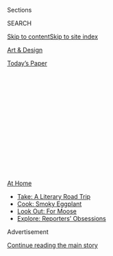 <div id="app">

<div>

<div>

<div>

<div class="NYTAppHideMasthead css-1q2w90k e1suatyy0">

<div class="section css-ui9rw0 e1suatyy2">

<div class="css-eph4ug er09x8g0">

<div class="css-6n7j50">

</div>

<span class="css-1dv1kvn">Sections</span>

<div class="css-10488qs">

<span class="css-1dv1kvn">SEARCH</span>

</div>

[Skip to content](#site-content)[Skip to site index](#site-index)

</div>

<div id="masthead-section-label" class="css-1wr3we4 eaxe0e00">

[Art &
Design](https://www.nytimes.com/section/arts/design)

</div>

<div class="css-10698na e1huz5gh0">

</div>

</div>

<div id="masthead-bar-one" class="section hasLinks css-15hmgas e1csuq9d3">

<div class="css-uqyvli e1csuq9d0">

</div>

<div class="css-1uqjmks e1csuq9d1">

</div>

<div class="css-9e9ivx">

[](https://myaccount.nytimes.com/auth/login?response_type=cookie&client_id=vi)

</div>

<div class="css-1bvtpon e1csuq9d2">

[Today’s
Paper](https://www.nytimes.com/section/todayspaper)

</div>

</div>

</div>

</div>

<div data-aria-hidden="false">

<div id="site-content" data-role="main">

<div>

<div class="css-1aor85t" style="opacity:0.000000001;z-index:-1;visibility:hidden">

<div class="css-1hqnpie">

<div class="css-epjblv">

<span class="css-17xtcya">[Art &
Design](/section/arts/design)</span><span class="css-x15j1o">|</span><span class="css-fwqvlz">The
1964 Olympics Certified a New Japan, in Steel and on the
Screen</span>

</div>

<div class="css-k008qs">

<div class="css-1iwv8en">

<span class="css-18z7m18"></span>

<div>

</div>

</div>

<span class="css-1n6z4y">https://nyti.ms/3hPSap2</span>

<div class="css-1705lsu">

<div class="css-4xjgmj">

<div class="css-4skfbu" data-role="toolbar" data-aria-label="Social Media Share buttons, Save button, and Comments Panel with current comment count" data-testid="share-tools">

  - 
  - 
  - 
  - 
    
    <div class="css-6n7j50">
    
    </div>

  - 

</div>

</div>

</div>

</div>

</div>

</div>

<div id="NYT_TOP_BANNER_REGION" class="css-13pd83m">

<div>

<div id="maps-athome-menu" class="section interactive-content interactive-size-medium css-1edisqu">

<div class="css-17ih8de interactive-body">

<div class="at-home-nav__innerContainer">

<div class="at-home-nav__title">

[At
Home](https://www.nytimes.com/spotlight/at-home?action=click&pgtype=Article&state=default&region=TOP_BANNER&context=at_home_menu)

</div>

  - [Take: A Literary Road
    Trip](https://www.nytimes.com/2020/07/28/books/time-for-a-literary-road-trip.html?action=click&pgtype=Article&state=default&region=TOP_BANNER&context=at_home_menu)
  - [Cook: Smoky
    Eggplant](https://www.nytimes.com/2020/07/29/magazine/bored-with-your-home-cooking-some-smoky-eggplant-will-fix-that.html?action=click&pgtype=Article&state=default&region=TOP_BANNER&context=at_home_menu)
  - [Look Out: For
    Moose](https://www.nytimes.com/2020/07/27/travel/moose-michigan-isle-royale.html?action=click&pgtype=Article&state=default&region=TOP_BANNER&context=at_home_menu)
  - [Explore: Reporters’
    Obsessions](https://www.nytimes.com/interactive/2020/at-home/even-more-reporters-editors-diaries-lists-recommendations.html?action=click&pgtype=Article&state=default&region=TOP_BANNER&context=at_home_menu)

</div>

</div>

</div>

</div>

</div>

<div id="top-wrapper" class="css-1sy8kpn">

<div id="top-slug" class="css-l9onyx">

Advertisement

</div>

[Continue reading the main
story](#after-top)

<div class="ad top-wrapper" style="text-align:center;height:100%;display:block;min-height:250px">

<div id="top" class="place-ad" data-position="top" data-size-key="top">

</div>

</div>

<div id="after-top">

</div>

</div>

<div>

<div id="sponsor-wrapper" class="css-1hyfx7x">

<div id="sponsor-slug" class="css-19vbshk">

Supported by

</div>

[Continue reading the main
story](#after-sponsor)

<div id="sponsor" class="ad sponsor-wrapper" style="text-align:center;height:100%;display:block">

</div>

<div id="after-sponsor">

</div>

</div>

<div class="css-186x18t">

Critic’s Notebook

</div>

<div class="css-1vkm6nb ehdk2mb0">

# The 1964 Olympics Certified a New Japan, in Steel and on the Screen

</div>

The world’s elite athletes would have been in Tokyo right now if not for
the coronavirus pandemic. When they went half a century ago, they
discovered a capital transformed by design.

<div class="css-18e8msd">

<div class="css-vp77d3 epjyd6m0">

<div class="css-1baulvz">

By [<span class="css-1baulvz last-byline" itemprop="name">Jason
Farago</span>](https://www.nytimes.com/by/jason-farago)

</div>

</div>

  - 
    
    <div class="css-ld3wwf e16638kd2">
    
    July 30,
    2020
    
    </div>

  - 
    
    <div class="css-4xjgmj">
    
    <div class="css-d8bdto" data-role="toolbar" data-aria-label="Social Media Share buttons, Save button, and Comments Panel with current comment count" data-testid="share-tools">
    
      - 
      - 
      - 
      - 
        
        <div class="css-6n7j50">
        
        </div>
    
      - 
    
    </div>
    
    </div>

</div>

</div>

<div class="section meteredContent css-1r7ky0e" name="articleBody" itemprop="articleBody">

<div class="css-79elbk" data-testid="photoviewer-wrapper">

<div class="css-z3e15g" data-testid="photoviewer-wrapper-hidden">

</div>

<div class="css-1a48zt4 ehw59r15" data-testid="photoviewer-children">

![<span class="css-16f3y1r e13ogyst0" data-aria-hidden="true">Gymnasts,
in 1964, outside the newly-built Yoyogi National Gymnasium, designed by
Kenzo Tange and constructed to house the aquatics and basketball
competitions. This year handballers were to have faced off beneath its
plunging canopies of
steel.</span><span class="css-cnj6d5 e1z0qqy90" itemprop="copyrightHolder"><span class="css-1ly73wi e1tej78p0">Credit...</span><span>Larry
Burrows/The LIFE Picture Collection, via Getty
Images</span></span>](https://static01.nyt.com/images/2020/07/31/arts/30olympics-notebook6/30olympics-notebook5-02-articleLarge.jpg?quality=75&auto=webp&disable=upscale)

</div>

</div>

<div class="css-1fanzo5 StoryBodyCompanionColumn">

<div class="css-53u6y8">

This weekend ought to have been the midway point of the Summer Olympics
in Tokyo, which would have gathered the world’s leading runners,
jumpers, throwers, lifters and — for the first time — skateboarders in
the world’s most populous city. May the Simone Biles fan club forgive
me, but the event I was most excited about was handball.

Not for the sport, but for the stadium: Handball matches were to take
place in the Yoyogi National Gymnasium, a landmark of Japanese modern
architecture designed by Kenzo Tange. The stadium is defined by its
massive, plunging roof, formed from two catenaries — steel cables
stretched between concrete pillars, like a suspension bridge — and the
perpendicular ribs that sweep down from those axes to the floor. Years
ago, biking through Yoyogi Park, I remember stopping dead before the
gymnasium’s soldered roof panels, marveling at its canopies of steel. It
might have been the most glamorous venue of this year’s Olympics, even
though it was built more than half a century
ago.

</div>

</div>

<div class="css-79elbk" data-testid="photoviewer-wrapper">

<div class="css-z3e15g" data-testid="photoviewer-wrapper-hidden">

</div>

<div class="css-1a48zt4 ehw59r15" data-testid="photoviewer-children">

<div class="css-1xdhyk6 erfvjey0">

<span class="css-1ly73wi e1tej78p0">Image</span>

<div class="css-zjzyr8">

<div data-testid="lazyimage-container" style="height:303.5333333333333px">

</div>

</div>

</div>

<span class="css-16f3y1r e13ogyst0" data-aria-hidden="true">Another view
of the Yoyogi National Gymnasium shows the draping of its massive
roof. </span><span class="css-cnj6d5 e1z0qqy90" itemprop="copyrightHolder"><span class="css-1ly73wi e1tej78p0">Credit...</span><span>Keystone
Features/Hulton Archive, via Getty
Images</span></span>

</div>

</div>

<div class="css-a7yk8a e73j0it0">

<div class="css-1xdhyk6 erfvjey0">

<span class="css-1ly73wi e1tej78p0">Image</span>

<div class="css-zjzyr8">

<div data-testid="lazyimage-container" style="height:386.6666666666667px">

</div>

</div>

</div>

<span class="css-16f3y1r e13ogyst0" data-aria-hidden="true">A marching
band performing at the ’64
Games.</span><span class="css-cnj6d5 e1z0qqy90" itemprop="copyrightHolder"><span class="css-1ly73wi e1tej78p0">Credit...</span><span>Art
Rickerby/The LIFE Picture Collection, via Getty
Images</span></span>

<div class="css-1xdhyk6 erfvjey0">

<span class="css-1ly73wi e1tej78p0">Image</span>

<div class="css-zjzyr8">

<div data-testid="lazyimage-container" style="height:386.6666666666667px">

</div>

</div>

</div>

<span class="css-16f3y1r e13ogyst0" data-aria-hidden="true">Local
residents at the Komazawa Olympic Park preparing for the opening of the
Olympic
Games.</span><span class="css-cnj6d5 e1z0qqy90" itemprop="copyrightHolder"><span class="css-1ly73wi e1tej78p0">Credit...</span><span>Bettmann/Getty
Images</span></span>

</div>

<div class="css-1fanzo5 StoryBodyCompanionColumn">

<div class="css-53u6y8">

The coronavirus pandemic has forced the Olympics’s first postponement:
Tokyo 2020, [its name
unchanged](https://www.nytimes.com/2020/03/25/world/asia/japan-olympics-delay.html),
will now take place in July 2021 [if it takes place at
all](https://www.nytimes.com/2020/07/19/sports/2021-tokyo-olympics-protocols.html).
Yet all around the Japanese capital is the legacy of another Olympics:
the 1964 Summer Games, which crowned Tokyo’s 20-year transformation from
a firebombed ruin to an ultramodern megalopolis. (Actually, the “summer”
Games were held in autumn; organizers thought October in Tokyo would be
smarter than [sweltering
July](https://www.nytimes.com/2019/10/10/sports/tokyo-braces-for-the-hottest-olympics-ever.html).)
Those first Tokyo Olympics served as a debutante ball for democratic,
postwar Japan, which reintroduced itself to the world not only through
sport but also through design.

</div>

</div>

<div class="css-1fanzo5 StoryBodyCompanionColumn">

<div class="css-53u6y8">

The preparations turned Tokyo into a citywide construction site. [The
author Robert
Whiting](https://www.japantimes.co.jp/sports/2014/10/10/olympics/olympic-construction-transformed-tokyo/),
who was stationed with the U.S. Air Force in Tokyo in 1962, describes
the pile drivers and jackhammers that delivered an “overwhelming assault
on the senses.” Pedestrians went about with face masks and earplugs, and
salarymen drank in bars protected by dust-blocking plastic sheets. Japan
was just a few years out from becoming the world’s second-largest
economy, and the 1964 Olympics were to be a pageant of economic revival
and honor regained.

Trolleys went out, elevated highways came in. The city got a new sewer
system, a new port, two new subway lines, and serious pollution. Slums,
and their residents, were mercilessly cleared to make room for new
construction, some of it grand — like the exquisite [Hotel
Okura](https://www.studionicholson.com/blogs/features/hotel-okura-tokyo#:~:text=The%20Okura%20was%20built%20in,back%20modernism%20of%20the%20time.),
designed in 1962 by Yoshiro Taniguchi (father of the MoMA architect
Yoshio Taniguchi) — and much forgettable. The new shinkansen, or bullet
train, hurried between Tokyo and Osaka for the first time just one week
before the opening ceremony. Not until 2008, when the Games opened in
booming Beijing, would an Olympics so profoundly alter a city and a
nation.

</div>

</div>

<div class="css-79elbk" data-testid="photoviewer-wrapper">

<div class="css-z3e15g" data-testid="photoviewer-wrapper-hidden">

</div>

<div class="css-1a48zt4 ehw59r15" data-testid="photoviewer-children">

<div class="css-1xdhyk6 erfvjey0">

<span class="css-1ly73wi e1tej78p0">Image</span>

<div class="css-zjzyr8">

<div data-testid="lazyimage-container" style="height:259.7111111111111px">

</div>

</div>

</div>

<span class="css-16f3y1r e13ogyst0" data-aria-hidden="true">Reshaping a
city: An elevated expressway was constructed in the Akasaka-mitsuke
section of Tokyo, ahead of the Olympics. A bullet train, between Tokyo
and Osaka, was also among the infrastructure
changes.</span><span class="css-cnj6d5 e1z0qqy90" itemprop="copyrightHolder"><span class="css-1ly73wi e1tej78p0">Credit...</span><span>Keystone/Hulton
Archive, via Getty Images</span></span>

</div>

</div>

<div class="css-1fanzo5 StoryBodyCompanionColumn">

<div class="css-53u6y8">

Tokyo had been awarded the Games once before; it was meant to host the
canceled 1940 Olympics, succeeding the Nazi spectacle in Berlin in 1936.
The architects and designers of the 1964 Games therefore had to satisfy
a clear ideological goal: This was to be a showcase of New Japan,
pacifist and forward-dawning, largely free of classical Japanese
aesthetics or traditional national symbols. No Fuji, no cherry blossoms,
and no calligraphy. And any expression of national pride had to be as
distanced as possible from the old imperial militarism.

</div>

</div>

<div class="css-1fanzo5 StoryBodyCompanionColumn">

<div class="css-53u6y8">

Devising the look of Tokyo ’64 fell to [Yusaku
Kamekura](http://adcglobal.org/hall-of-fame/yusaku-kamekura/), the dean
of Japanese graphic designers, who had imbibed modern design from the
Bauhaus-trained professors of Tokyo’s Institute of New Architecture and
Industrial Arts. Where past Olympics posters had relied on figurative,
often explicitly Greco-Roman imagery, Kamekura distilled Tokyo’s
ambitions to the simplest of emblems: the five interlocking rings, all
gold, topped by a huge red disc, the rising sun.

Kamekura’s poster didn’t just spurn western expectations of the “exotic”
Orient for hard, clean modernity. More impressive than that, it rebooted
the Japanese flag — which was all but banned during the first years of
American occupation — as a symbol for a democratic state. The same bold
aesthetic would also characterize Kamekura’s[second (and, for 1964,
technically daunting) Olympics
poster](https://www.moma.org/collection/works/8783), with a full-bleed,
split-second photograph of runners against a black
background.

</div>

</div>

<div class="css-79elbk" data-testid="photoviewer-wrapper">

<div class="css-z3e15g" data-testid="photoviewer-wrapper-hidden">

</div>

<div class="css-1a48zt4 ehw59r15" data-testid="photoviewer-children">

<div class="css-1xdhyk6 erfvjey0">

<span class="css-1ly73wi e1tej78p0">Image</span>

<div class="css-zjzyr8">

<div data-testid="lazyimage-container" style="height:715.9777777777778px">

</div>

</div>

</div>

<span class="css-16f3y1r e13ogyst0" data-aria-hidden="true">Yusaku
Kamekura’s design for the Olympic poster conveyed Tokyo’s ambitions: the
five interlocking rings, topped by a huge red disc, the rising
sun.</span><span class="css-cnj6d5 e1z0qqy90" itemprop="copyrightHolder"><span class="css-1ly73wi e1tej78p0">Credit...</span><span>Yusaku
Kamekura, via The Museum of Modern Art, New York</span></span>

</div>

</div>

<div class="css-1fanzo5 StoryBodyCompanionColumn">

<div class="css-53u6y8">

The main ceremonies and athletic events took place at a nothing-special
stadium that has since been demolished. In the Komazawa Olympic Park in
Setagaya, a control tower designed by [Yoshinobu
Ashihara](https://www.timeout.com/tokyo/art/the-yoshinobu-ashihara-architectural-archives-dreaming-modernism)
took the form of a 165-foot-tall concrete tree; it’s still standing,
though its brutalist candor has been softened with a shellacking of
white paint. It was, however, the somewhat smaller stadium in Yoyogi,
designed by Tange — who would go on to build Tokyo’s towering city hall
and its Sofia Coppola-approved Park Hyatt Hotel — that expressed in
concrete what Kamekura and the other designers did on paper.

In 1964 Tange’s stadium hosted the swimming, diving and basketball
events, and its marriage of brawn and dynamism broadcast more loudly
than any other that Japan had been restored, even reborn. From the
outside, it looks like two misconjoined halves of a sliced pair,
rendered in steel and concrete, though its real innovation was the roof.
Its tensile structure elaborates on Eero Saarinen’s recently completed
[hockey rink at Yale
University](https://sportsandrecreation.yale.edu/gallery/ingalls-rink-gallery),
and, even more, the Philips Pavilion at the Brussels World’s Fair,
designed in 1958 by his hero Le Corbusier.

More quietly, the gymnasium nods to Tange’s most significant work up to
this point: [the cenotaph arch in
Hiroshima](https://www.nytimes.com/2016/05/28/world/asia/obama-hiroshima-japan.html),
another curve of reinforced concrete. In Hiroshima, Tange’s arcing
concrete became a mausoleum for Japan’s darkest hour; in Tokyo, it
enclosed a festival of new national life. (The legacy of Hiroshima also
suffused the opening ceremony, where the sprinter Yoshinori Sakai — born
on Aug. 6, 1945, the day the first atom bomb fell — lit the
caldron.)

</div>

</div>

<div class="css-a7yk8a e73j0it0">

<div class="css-1xdhyk6 erfvjey0">

<span class="css-1ly73wi e1tej78p0">Image</span>

<div class="css-zjzyr8">

<div data-testid="lazyimage-container" style="height:386.6666666666667px">

</div>

</div>

</div>

<span class="css-16f3y1r e13ogyst0" data-aria-hidden="true">A landmark
of Japanese modern architecture: Construction on the steel struts
curving up to a concrete support tower at Yoyogi National Gymnasium, in
March
1964.</span><span class="css-cnj6d5 e1z0qqy90" itemprop="copyrightHolder"><span class="css-1ly73wi e1tej78p0">Credit...</span><span>The
Asahi Shimbun, via Getty
Images</span></span>

<div class="css-1xdhyk6 erfvjey0">

<span class="css-1ly73wi e1tej78p0">Image</span>

<div class="css-zjzyr8">

<div data-testid="lazyimage-container" style="height:386.6666666666667px">

</div>

</div>

</div>

<span class="css-16f3y1r e13ogyst0" data-aria-hidden="true">The draping,
plunging canopies inside the
gymnasium.</span><span class="css-cnj6d5 e1z0qqy90" itemprop="copyrightHolder"><span class="css-1ly73wi e1tej78p0">Credit...</span><span>The
Asahi Shimbun, via Getty
Images</span></span>

</div>

<div class="css-79elbk" data-testid="photoviewer-wrapper">

<div class="css-z3e15g" data-testid="photoviewer-wrapper-hidden">

</div>

<div class="css-1a48zt4 ehw59r15" data-testid="photoviewer-children">

<div class="css-1xdhyk6 erfvjey0">

<span class="css-1ly73wi e1tej78p0">Image</span>

<div class="css-zjzyr8">

<div data-testid="lazyimage-container" style="height:275.17777777777775px">

</div>

</div>

</div>

<span class="css-16f3y1r e13ogyst0" data-aria-hidden="true">Kenzo
Tange’s ambitious designs for Yoyogi Gymnasium: He developed new
technology for reinforced concrete, and the building’s suspension roof
was the world’s largest at the
time.</span><span class="css-cnj6d5 e1z0qqy90" itemprop="copyrightHolder"><span class="css-1ly73wi e1tej78p0">Credit...</span><span>via
the Frances Loeb Library/Harvard University Graduate School of
Design</span></span>

</div>

</div>

<div class="css-1fanzo5 StoryBodyCompanionColumn">

<div class="css-53u6y8">

The 1964 Olympics were the first to be [broadcast
worldwide](https://www.nytimes.com/1964/07/23/archives/tv-satellite-test-to-show-olympics-tokyo-games-to-be-seen-in-us.html),
via the first geostationary satellite for commercial use, and Japanese
families with growing household budgets could even watch the Games in
color. Nevertheless, the most enduring images from Tokyo ’64 appeared in
the cinema, in the director [Kon
Ichikawa](https://www.nytimes.com/1964/04/19/archives/shooting-an-oriental-olympiad.html)’s
three-hour documentary “[Tokyo
Olympiad](https://www.criterion.com/films/709-tokyo-olympiad).” Shot in
the wide CinemaScope format, in rich color, with newfangled telephoto
lenses, “Tokyo Olympiad” is, by several lengths of the track, the
greatest film ever made about the Olympics. (You can stream it, along
with much drearier movies of the Games from 1912 to 2012, on the
[Criterion
Channel](https://www.criterionchannel.com/100-years-of-olympic-films-1912-2012).)

Unlike Leni Riefenstahl’s “Olympia,” which prefaced the Berlin Games
with Aryan athlete-gods in Greek drag, “Tokyo Olympiad” plunges us into
modernity from its opening sequence: a blazing white sun against a red
sky — the Japanese flag, inverted — smash-cuts into a wrecking ball
slamming into pylons. Building facades tumble to powder, bulldozers haul
away rubble. We see Tange’s stadium in mist, then the torch relay, and
then crowds jostling to see the young foreigners arriving at Haneda
Airport. Inside the stadiums, the telephoto lens allowed Ishikawa to get
stunning close-ups of the sprinters’ sweat and the swimmers’ gooseflesh,
but just as often he shot nearly abstract sequences of fencers and
cyclists blurred into streams of
color.

</div>

</div>

<div class="css-79elbk" data-testid="photoviewer-wrapper">

<div class="css-z3e15g" data-testid="photoviewer-wrapper-hidden">

</div>

<div class="css-1a48zt4 ehw59r15" data-testid="photoviewer-children">

<div class="css-1xdhyk6 erfvjey0">

<span class="css-1ly73wi e1tej78p0">Image</span>

<div class="css-zjzyr8">

<div data-testid="lazyimage-container" style="height:159.82222222222222px">

</div>

</div>

</div>

<span class="css-16f3y1r e13ogyst0" data-aria-hidden="true">Hurdlers
compete, above, and the sprinter Yoshinori Sakai lights the caldron,
below, at the 1964 Tokyo Olympics as seen in “Tokyo Olympiad.” A new 4K
digital restoration of the 1965 documentary film, directed by Kon
Ichikawa, is streaming on Criterion
Channel. </span><span class="css-cnj6d5 e1z0qqy90" itemprop="copyrightHolder"><span class="css-1ly73wi e1tej78p0">Credit...</span><span>via
the Criterion
Collection</span></span>

</div>

</div>

<div class="css-79elbk" data-testid="photoviewer-wrapper">

<div class="css-z3e15g" data-testid="photoviewer-wrapper-hidden">

</div>

<div class="css-1a48zt4 ehw59r15" data-testid="photoviewer-children">

<div class="css-1xdhyk6 erfvjey0">

<span class="css-1ly73wi e1tej78p0">Image</span>

<div class="css-zjzyr8">

<div data-testid="lazyimage-container" style="height:161.75555555555553px">

</div>

</div>

</div>

<span class="css-cnj6d5 e1z0qqy90" itemprop="copyrightHolder"><span class="css-1ly73wi e1tej78p0">Credit...</span><span>via
Criterion Collection</span></span>

</div>

</div>

<div class="css-1fanzo5 StoryBodyCompanionColumn">

<div class="css-53u6y8">

There are champions and record-breakers in “Tokyo Olympiad,” but they
share screen time with last-place finishers. Gold-medal matches get
intercut with overlooked details of attendants sweeping the triple jump
track, or shot put officials wheeling away the metal balls. The Japanese
Olympic Committee hated the film and commissioned another; nationalist
boosters called it unpatriotic or worse. But Ichikawa’s distillation of
national ambition into abstract form was the hallmark of Tokyo ’64, and
“Tokyo Olympiad” went on to become Japan’s biggest domestic box office
success, a record that would stand for four decades.

Whether they happen in 2021 or not at all, the upcoming Tokyo Games will
surely have a quieter cultural impact than their predecessor’s. The
first logo for Tokyo 2020 was [thrown
out](https://www.bbc.com/news/world-asia-34115750), on grounds of
supposed plagiarism. The first stadium, too: Zaha Hadid’s initial design
got dumped, and was replaced by a more serene and much less expensive
wood stadium, designed by the architect Kengo Kuma.

If Tange’s steel and concrete expressed Japanese ambitions in 1964, now
it is natural materials that point to a vision of a future whose
challenges are as much ecological as economic. But Mr. Kuma, who
attended the 1964 Games as a child, credits Tange’s swooping stadium as
the trigger for his own architectural career. “Tange treated natural
light like a magician,” [Mr. Kuma told the Times two years
ago](https://www.nytimes.com/2018/02/15/t-magazine/kengo-kuma-architect.html),
reminiscing on his childhood discovery of Yoyogi National Gymnasium.
“From that day, I wanted to be an architect.”

</div>

</div>

<div>

</div>

</div>

<div>

</div>

<div>

</div>

<div>

</div>

<div>

<div id="bottom-wrapper" class="css-1ede5it">

<div id="bottom-slug" class="css-l9onyx">

Advertisement

</div>

[Continue reading the main
story](#after-bottom)

<div id="bottom" class="ad bottom-wrapper" style="text-align:center;height:100%;display:block;min-height:90px">

</div>

<div id="after-bottom">

</div>

</div>

</div>

</div>

</div>

## Site Index

<div>

</div>

## Site Information Navigation

  - [© <span>2020</span> <span>The New York Times
    Company</span>](https://help.nytimes.com/hc/en-us/articles/115014792127-Copyright-notice)

<!-- end list -->

  - [NYTCo](https://www.nytco.com/)
  - [Contact
    Us](https://help.nytimes.com/hc/en-us/articles/115015385887-Contact-Us)
  - [Work with us](https://www.nytco.com/careers/)
  - [Advertise](https://nytmediakit.com/)
  - [T Brand Studio](http://www.tbrandstudio.com/)
  - [Your Ad
    Choices](https://www.nytimes.com/privacy/cookie-policy#how-do-i-manage-trackers)
  - [Privacy](https://www.nytimes.com/privacy)
  - [Terms of
    Service](https://help.nytimes.com/hc/en-us/articles/115014893428-Terms-of-service)
  - [Terms of
    Sale](https://help.nytimes.com/hc/en-us/articles/115014893968-Terms-of-sale)
  - [Site
    Map](https://spiderbites.nytimes.com)
  - [Help](https://help.nytimes.com/hc/en-us)
  - [Subscriptions](https://www.nytimes.com/subscription?campaignId=37WXW)

</div>

</div>

</div>

</div>
